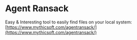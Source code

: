 # Agent Ransack

Easy & Interesting tool to easily find files on your local system: [https://www.mythicsoft.com/agentransack/](https://www.mythicsoft.com/agentransack/)

## 



